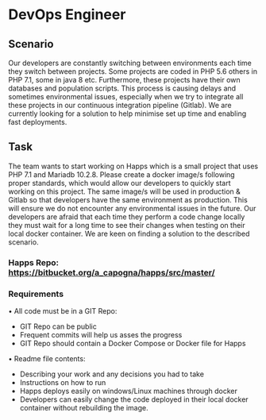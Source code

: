 # DevOps Engineer

## Scenario
Our developers are constantly switching between environments each time they switch between
projects. Some projects are coded in PHP 5.6 others in PHP 7.1, some in java 8 etc. Furthermore,
these projects have their own databases and population scripts. This process is causing delays and
sometimes environmental issues, especially when we try to integrate all these projects in our
continuous integration pipeline (Gitlab). We are currently looking for a solution to help minimise set
up time and enabling fast deployments.

## Task
The team wants to start working on Happs which is a small project that uses PHP 7.1 and Mariadb
10.2.8. Please create a docker image/s following proper standards, which would allow our
developers to quickly start working on this project. The same image/s will be used in production &
Gitlab so that developers have the same environment as production. This will ensure we do not
encounter any environmental issues in the future. Our developers are afraid that each time they
perform a code change locally they must wait for a long time to see their changes when testing on
their local docker container. We are keen on finding a solution to the described scenario.

### Happs Repo: https://bitbucket.org/a_capogna/happs/src/master/

### Requirements
• All code must be in a GIT Repo:
- GIT Repo can be public
- Frequent commits will help us asses the progress
- GIT Repo should contain a Docker Compose or Docker file for Happs

• Readme file contents:
- Describing your work and any decisions you had to take
- Instructions on how to run
- Happs deploys easily on windows/Linux machines through docker
- Developers can easily change the code deployed in their local docker container without rebuilding the image.
